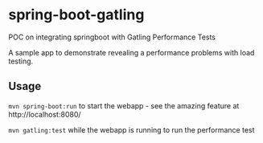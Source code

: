 # spring-boot-gatling
POC on integrating springboot with Gatling Performance Tests

A sample app to demonstrate revealing a performance problems with load testing.

## Usage

`mvn spring-boot:run` to start the webapp - see the amazing feature at http://localhost:8080/

`mvn gatling:test` while the webapp is running to run the performance test